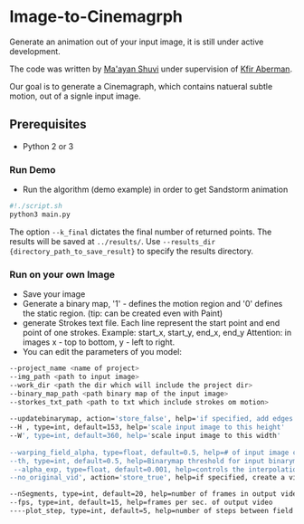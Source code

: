 # Image-to-Cinemagrph
Generate an animation out of your input image, it is still under active development.

The code was written by [Ma'ayan Shuvi](https://mShuvi.github.io/) under supervision of [Kfir Aberman](https://kfiraberman.github.io/).

Our goal is to generate a Cinemagraph, which contains natueral subtle motion, out of a signle input image.

## Prerequisites
- Python 2 or 3


### Run Demo
- Run the algorithm (demo example) in order to get Sandstorm animation
```bash
#!./script.sh
python3 main.py
```
The option `--k_final` dictates the final number of returned points. The results will be saved at `../results/`. Use `--results_dir {directory_path_to_save_result}` to specify the results directory.

### Run on your own Image
- Save your image 
- Generate a binary map, '1' - defines the motion region and '0' defines the static region. (tip: can be created even with Paint)
- generate Strokes text file. Each line represent the start point and end point of one strokes.
Example: start_x, start_y, end_x, end_y
Attention: in images x - top to bottom, y - left to right.
- You can edit the parameters of you model:
```bash
--project_name <name of project>
--img_path <path to input image>
--work_dir <path the dir which will include the project dir>
--binary_map_path <path binary map of the input image>        
--storkes_txt_path <path to txt which include strokes om motion>
    
--updatebinarymap, action='store_false', help='if specified, add edges to binary map in field calculation')       
--H , type=int, default=153, help='scale input image to this height'
--W', type=int, default=360, help='scale input image to this width'
        
--warping_field_alpha, type=float, default=0.5, help=# of input image channels
--th, type=int, default=0.5, help=Binarymap threshold for input binarymap (RGB to binary image                            
 --alpha_exp, type=float, default=0.001, help=controls the interpolation in field generation                            
--no_original_vid', action='store_true', help=if specified, create a video of frames without hallucination effect    

--nSegments, type=int, default=20, help=number of frames in output video
--fps, type=int, default=15, help=frames per sec. of output video
----plot_step, type=int, default=5, help=number of steps between field plot samples
 ```
